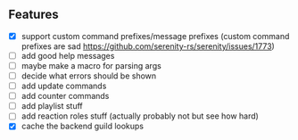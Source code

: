 ## Features
- [X] support custom command prefixes/message prefixes (custom command prefixes are sad https://github.com/serenity-rs/serenity/issues/1773)
- [ ] add good help messages
- [ ] maybe make a macro for parsing args
- [ ] decide what errors should be shown
- [ ] add update commands
- [ ] add counter commands
- [ ] add playlist stuff
- [ ] add reaction roles stuff (actually probably not but see how hard)
- [X] cache the backend guild lookups